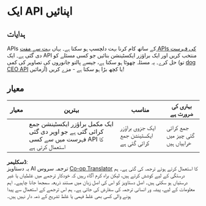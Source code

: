 <!--
CO_OP_TRANSLATOR_METADATA:
{
  "original_hash": "a0c78d1dd9d1acdbf7f52e7cc3ebe1a7",
  "translation_date": "2025-08-25T23:33:34+00:00",
  "source_file": "5-browser-extension/2-forms-browsers-local-storage/assignment.md",
  "language_code": "ur"
}
-->
# ایک API اپنائیں

## ہدایات

APIs کے ساتھ کام کرنا بہت دلچسپ ہو سکتا ہے۔ یہاں [بہت سے مفت APIs کی فہرست](https://github.com/public-apis/public-apis) دی گئی ہے۔ ایک API منتخب کریں اور ایک براؤزر ایکسٹینشن بنائیں جو کسی مسئلے کو حل کرے۔ یہ مسئلہ چھوٹا ہو سکتا ہے، جیسے پالتو جانوروں کی تصاویر کی کمی (تو [dog CEO API](https://dog.ceo/dog-api/) آزمائیں) یا کچھ بڑا ہو سکتا ہے - مزے کریں!

## معیار

| معیار   | بہترین                                                                    | مناسب                                  | بہتری کی ضرورت ہے       |
| -------- | -------------------------------------------------------------------------- | ---------------------------------------- | ----------------------- |
|          | ایک مکمل براؤزر ایکسٹینشن جمع کرائی گئی ہے جو اوپر دی گئی فہرست میں سے کسی API کا استعمال کرتی ہے | ایک جزوی براؤزر ایکسٹینشن جمع کرائی گئی ہے | جمع کرائی گئی چیز میں خرابیاں ہیں |

**ڈسکلیمر**:  
یہ دستاویز AI ترجمہ سروس [Co-op Translator](https://github.com/Azure/co-op-translator) کا استعمال کرتے ہوئے ترجمہ کی گئی ہے۔ ہم درستگی کے لیے کوشش کرتے ہیں، لیکن براہ کرم آگاہ رہیں کہ خودکار ترجمے میں غلطیاں یا غیر درستیاں ہو سکتی ہیں۔ اصل دستاویز کو اس کی اصل زبان میں مستند ذریعہ سمجھا جانا چاہیے۔ اہم معلومات کے لیے، پیشہ ور انسانی ترجمہ کی سفارش کی جاتی ہے۔ ہم اس ترجمے کے استعمال سے پیدا ہونے والی کسی بھی غلط فہمی یا غلط تشریح کے ذمہ دار نہیں ہیں۔